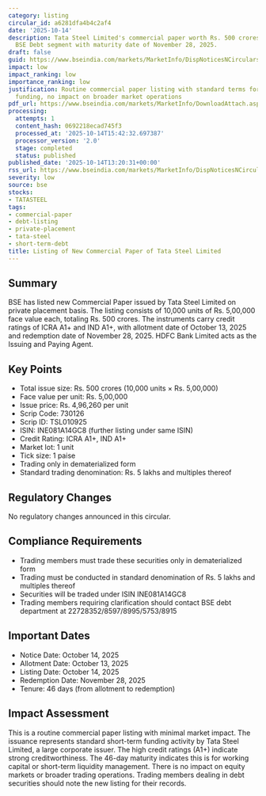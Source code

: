 ```yaml
---
category: listing
circular_id: a6281dfa4b4c2af4
date: '2025-10-14'
description: Tata Steel Limited's commercial paper worth Rs. 500 crores listed on
  BSE Debt segment with maturity date of November 28, 2025.
draft: false
guid: https://www.bseindia.com/markets/MarketInfo/DispNoticesNCirculars.aspx?Noticeid={A01AD973-7D41-48DA-8551-FCB3D5F581A7}&noticeno=20251014-38&dt=10/14/2025&icount=38&totcount=59&flag=0
impact: low
impact_ranking: low
importance_ranking: low
justification: Routine commercial paper listing with standard terms for short-term
  funding, no impact on broader market operations
pdf_url: https://www.bseindia.com/markets/MarketInfo/DownloadAttach.aspx?id=20251014-38&attachedId=
processing:
  attempts: 1
  content_hash: 0692218ecad745f3
  processed_at: '2025-10-14T15:42:32.697387'
  processor_version: '2.0'
  stage: completed
  status: published
published_date: '2025-10-14T13:20:31+00:00'
rss_url: https://www.bseindia.com/markets/MarketInfo/DispNoticesNCirculars.aspx?Noticeid={A01AD973-7D41-48DA-8551-FCB3D5F581A7}&noticeno=20251014-38&dt=10/14/2025&icount=38&totcount=59&flag=0
severity: low
source: bse
stocks:
- TATASTEEL
tags:
- commercial-paper
- debt-listing
- private-placement
- tata-steel
- short-term-debt
title: Listing of New Commercial Paper of Tata Steel Limited
---
```


## Summary

BSE has listed new Commercial Paper issued by Tata Steel Limited on private placement basis. The listing consists of 10,000 units of Rs. 5,00,000 face value each, totaling Rs. 500 crores. The instruments carry credit ratings of ICRA A1+ and IND A1+, with allotment date of October 13, 2025 and redemption date of November 28, 2025. HDFC Bank Limited acts as the Issuing and Paying Agent.

## Key Points

- Total issue size: Rs. 500 crores (10,000 units × Rs. 5,00,000)
- Face value per unit: Rs. 5,00,000
- Issue price: Rs. 4,96,260 per unit
- Scrip Code: 730126
- Scrip ID: TSL010925
- ISIN: INE081A14GC8 (further listing under same ISIN)
- Credit Rating: ICRA A1+, IND A1+
- Market lot: 1 unit
- Tick size: 1 paise
- Trading only in dematerialized form
- Standard trading denomination: Rs. 5 lakhs and multiples thereof

## Regulatory Changes

No regulatory changes announced in this circular.

## Compliance Requirements

- Trading members must trade these securities only in dematerialized form
- Trading must be conducted in standard denomination of Rs. 5 lakhs and multiples thereof
- Securities will be traded under ISIN INE081A14GC8
- Trading members requiring clarification should contact BSE debt department at 22728352/8597/8995/5753/8915

## Important Dates

- Notice Date: October 14, 2025
- Allotment Date: October 13, 2025
- Listing Date: October 14, 2025
- Redemption Date: November 28, 2025
- Tenure: 46 days (from allotment to redemption)

## Impact Assessment

This is a routine commercial paper listing with minimal market impact. The issuance represents standard short-term funding activity by Tata Steel Limited, a large corporate issuer. The high credit ratings (A1+) indicate strong creditworthiness. The 46-day maturity indicates this is for working capital or short-term liquidity management. There is no impact on equity markets or broader trading operations. Trading members dealing in debt securities should note the new listing for their records.